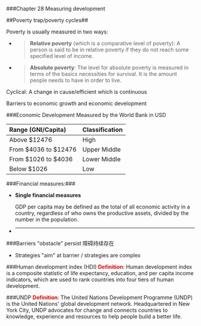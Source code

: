 ###Chapter 28 Measuring development

##Poverty trap/poverty cycles##

Poverty is usually measured in two ways:

- >**Relative poverty** (which is a comparative level of poverty): A person is said to be in relative poverty if they do not reach some specified level of income.

- >**Absolute poverty**: The level for absolute poverty is measured in terms of the basics necessities for survival. It is the amount people needs to have in order to live.

Cyclical: A change in cause/efficient which is continuous

Barriers to economic growth and economic development

###Economic Development
Measured by the World Bank in USD


Range (GNI/Capita)     | Classification
:--------------------- | :-------------- 
Above \$12476          | High
From \$4036 to \$12476 | Upper Middle
From \$1026 to \$4036  | Lower Middle
Below \$1026           | Low


###Financial measures:###
+ **Single financial measures** 
	
	GDP per capita may be defined as the total of all economic activity in a country, regardless of who owns the productive assets, divided by the number in the population. 


+ ****

###Barriers "obstacle" persist 障碍持续存在
- Strategies "aim" at barrier / strategies are complex 

###Human development index (HDI)
<font color="red">**Definition**</font>: Human development index is a composite statistic of life expectancy, education, and per capita income indicators, which are used to rank countries into four tiers of human development.

###UNDP
<font color="red">**Definition**</font>: The United Nations Development Programme (UNDP) is the United Nations' global development network. Headquartered in New York City, UNDP advocates for change and connects countries to knowledge, experience and resources to help people build a better life.






